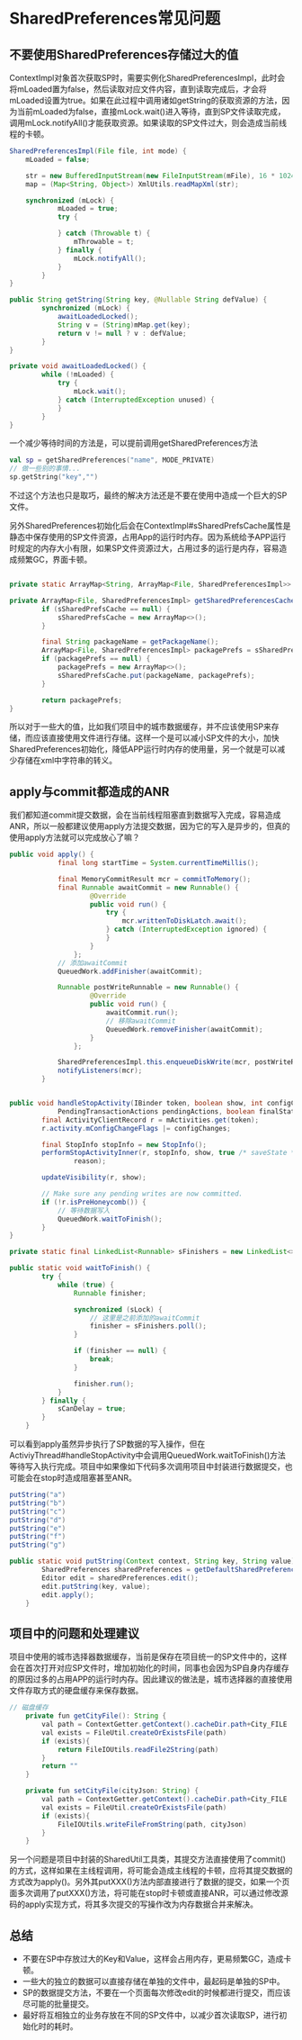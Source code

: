 # SharedPreferences常见问题

## 不要使用SharedPreferences存储过大的值

ContextImpl对象首次获取SP时，需要实例化SharedPreferencesImpl，此时会将mLoaded置为false，然后读取对应文件内容，直到读取完成后，才会将mLoaded设置为true。如果在此过程中调用诸如getString的获取资源的方法，因为当前mLoaded为false，直接mLock.wait()进入等待，直到SP文件读取完成，调用mLock.notifyAll()才能获取资源。如果读取的SP文件过大，则会造成当前线程的卡顿。
```Java
SharedPreferencesImpl(File file, int mode) {
    mLoaded = false;

    str = new BufferedInputStream(new FileInputStream(mFile), 16 * 1024);
    map = (Map<String, Object>) XmlUtils.readMapXml(str);

    synchronized (mLock) {
            mLoaded = true;
            try {

            } catch (Throwable t) {
                mThrowable = t;
            } finally {
                mLock.notifyAll();
            }
        }
}

public String getString(String key, @Nullable String defValue) {
        synchronized (mLock) {
            awaitLoadedLocked();
            String v = (String)mMap.get(key);
            return v != null ? v : defValue;
        }
}

private void awaitLoadedLocked() {
        while (!mLoaded) {
            try {
                mLock.wait();
            } catch (InterruptedException unused) {
            }
        }
}

```

一个减少等待时间的方法是，可以提前调用getSharedPreferences方法
``` Kotlin
val sp = getSharedPreferences("name", MODE_PRIVATE)
// 做一些别的事情...
sp.getString("key","")
```
不过这个方法也只是取巧，最终的解决方法还是不要在使用中造成一个巨大的SP文件。

另外SharedPreferences初始化后会在ContextImpl#sSharedPrefsCache属性是静态中保存使用的SP文件资源，占用App的运行时内存。因为系统给予APP运行时规定的内存大小有限，如果SP文件资源过大，占用过多的运行是内存，容易造成频繁GC，界面卡顿。

```Java

private static ArrayMap<String, ArrayMap<File, SharedPreferencesImpl>> sSharedPrefsCache;

private ArrayMap<File, SharedPreferencesImpl> getSharedPreferencesCacheLocked() {
        if (sSharedPrefsCache == null) {
            sSharedPrefsCache = new ArrayMap<>();
        }

        final String packageName = getPackageName();
        ArrayMap<File, SharedPreferencesImpl> packagePrefs = sSharedPrefsCache.get(packageName);
        if (packagePrefs == null) {
            packagePrefs = new ArrayMap<>();
            sSharedPrefsCache.put(packageName, packagePrefs);
        }

        return packagePrefs;
}    
```

所以对于一些大的值，比如我们项目中的城市数据缓存，并不应该使用SP来存储，而应该直接使用文件进行存储。这样一个是可以减小SP文件的大小，加快SharedPreferences初始化，降低APP运行时内存的使用量，另一个就是可以减少存储在xml中字符串的转义。

## apply与commit都造成的ANR

我们都知道commit提交数据，会在当前线程阻塞直到数据写入完成，容易造成ANR，所以一般都建议使用apply方法提交数据，因为它的写入是异步的，但真的使用apply方法就可以完成放心了嘛？
```Java
public void apply() {
            final long startTime = System.currentTimeMillis();

            final MemoryCommitResult mcr = commitToMemory();
            final Runnable awaitCommit = new Runnable() {
                    @Override
                    public void run() {
                        try {
                            mcr.writtenToDiskLatch.await();
                        } catch (InterruptedException ignored) {
                        }
                    }
                };
            // 添加awaitCommit
            QueuedWork.addFinisher(awaitCommit);

            Runnable postWriteRunnable = new Runnable() {
                    @Override
                    public void run() {
                        awaitCommit.run();
                        // 移除awaitCommit
                        QueuedWork.removeFinisher(awaitCommit);
                    }
                };

            SharedPreferencesImpl.this.enqueueDiskWrite(mcr, postWriteRunnable);
            notifyListeners(mcr);
        }


public void handleStopActivity(IBinder token, boolean show, int configChanges,
            PendingTransactionActions pendingActions, boolean finalStateRequest, String reason) {
        final ActivityClientRecord r = mActivities.get(token);
        r.activity.mConfigChangeFlags |= configChanges;

        final StopInfo stopInfo = new StopInfo();
        performStopActivityInner(r, stopInfo, show, true /* saveState */, finalStateRequest,
                reason);

        updateVisibility(r, show);

        // Make sure any pending writes are now committed.
        if (!r.isPreHoneycomb()) {
            // 等待数据写入
            QueuedWork.waitToFinish();
        }
}       

private static final LinkedList<Runnable> sFinishers = new LinkedList<>();

public static void waitToFinish() {
        try {
            while (true) {
                Runnable finisher;

                synchronized (sLock) {
                    // 这里是之前添加的awaitCommit
                    finisher = sFinishers.poll();
                }

                if (finisher == null) {
                    break;
                }

                finisher.run();
            }
        } finally {
            sCanDelay = true;
        }
    }
```

可以看到apply虽然异步执行了SP数据的写入操作，但在ActiviyThread#handleStopActivity中会调用QueuedWork.waitToFinish()方法等待写入执行完成。项目中如果像如下代码多次调用项目中封装进行数据提交，也可能会在stop时造成阻塞甚至ANR。

```Java
putString("a")
putString("b")
putString("c")
putString("d")
putString("e")
putString("f")
putString("g")

public static void putString(Context context, String key, String value) {
		SharedPreferences sharedPreferences = getDefaultSharedPreferences(context);
		Editor edit = sharedPreferences.edit();
		edit.putString(key, value);
		edit.apply();
	}
```

## 项目中的问题和处理建议

项目中使用的城市选择器数据缓存，当前是保存在项目统一的SP文件中的，这样会在首次打开对应SP文件时，增加初始化的时间，同事也会因为SP自身内存缓存的原因过多的占用APP的运行时内存。因此建议的做法是，城市选择器的直接使用文件存取方式的硬盘缓存来保存数据。
```Java
// 磁盘缓存
    private fun getCityFile(): String {
        val path = ContextGetter.getContext().cacheDir.path+City_FILE
        val exists = FileUtil.createOrExistsFile(path)
        if (exists){
            return FileIOUtils.readFile2String(path)
        }
        return ""
    }

    private fun setCityFile(cityJson: String) {
        val path = ContextGetter.getContext().cacheDir.path+City_FILE
        val exists = FileUtil.createOrExistsFile(path)
        if (exists){
            FileIOUtils.writeFileFromString(path, cityJson)
        }
    }
```

另一个问题是项目中封装的SharedUtil工具类，其提交方法直接使用了commit()的方式，这样如果在主线程调用，将可能会造成主线程的卡顿，应将其提交数据的方式改为apply()。另外其putXXX()方法内部直接进行了数据的提交，如果一个页面多次调用了putXXX()方法，将可能在stop时卡顿或直接ANR，可以通过修改源码的apply实现方式，将其多次提交的写操作改为内存数据合并来解决。

## 总结

* 不要在SP中存放过大的Key和Value，这样会占用内存，更易频繁GC，造成卡顿。
* 一些大的独立的数据可以直接存储在单独的文件中，最起码是单独的SP中。
* SP的数据提交方法，不要在一个页面每次修改edit的时候都进行提交，而应该尽可能的批量提交。
* 最好将互相独立的业务存放在不同的SP文件中，以减少首次读取SP，进行初始化时的耗时。